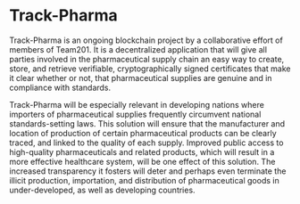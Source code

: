 # Track-Pharma
Track-Pharma is an ongoing blockchain project by a collaborative effort of members of Team201. It is a decentralized application that will give all parties involved in the pharmaceutical supply chain an easy way to create, store, and retrieve verifiable, cryptographically signed certificates that make it clear whether or not, that pharmaceutical supplies are genuine and in compliance with standards.

Track-Pharma will be especially relevant in developing nations where importers of pharmaceutical supplies frequently circumvent national standards-setting laws. This solution will ensure that the manufacturer and location of production of certain pharmaceutical products can be clearly traced, and linked to the quality of each supply. Improved public access to high-quality pharmaceuticals and related products, which will result in a more effective healthcare system, will be one effect of this solution. The increased transparency it fosters will deter and perhaps even terminate the illicit production, importation, and distribution of pharmaceutical goods in under-developed, as well as developing countries.
